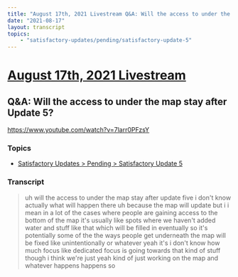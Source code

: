 ```yaml
---
title: "August 17th, 2021 Livestream Q&A: Will the access to under the map stay after Update 5?"
date: "2021-08-17"
layout: transcript
topics:
    - "satisfactory-updates/pending/satisfactory-update-5"
---
```

# [August 17th, 2021 Livestream](../2021-08-17.md)
## Q&A: Will the access to under the map stay after Update 5?
https://www.youtube.com/watch?v=7larr0PFzsY

### Topics
* [Satisfactory Updates > Pending > Satisfactory Update 5](../topics/satisfactory-updates/pending/satisfactory-update-5.md)

### Transcript

> uh will the access to under the map stay after update five i don't know actually what will happen there uh because the map will update but i i mean in a lot of the cases where people are gaining access to the bottom of the map it's usually like spots where we haven't added water and stuff like that which will be filled in eventually so it's potentially some of the the ways people get underneath the map will be fixed like unintentionally or whatever yeah it's i don't know how much focus like dedicated focus is going towards that kind of stuff though i think we're just yeah kind of just working on the map and whatever happens happens so
